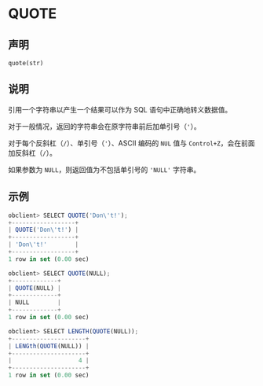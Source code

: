 QUOTE 
==========================



声明 
-----------------------

```unknow
quote(str)
```



说明 
-----------------------

引用一个字符串以产生一个结果可以作为 SQL 语句中正确地转义数据值。

对于一般情况，返回的字符串会在原字符串前后加单引号（`'`）。

对于每个反斜杠（`/`）、单引号（`'`）、ASCII 编码的 `NUL` 值与 `Control+Z`，会在前面加反斜杠（`/`）。

如果参数为 `NULL`，则返回值为不包括单引号的 `'NULL'` 字符串。

示例 
-----------------------

```javascript
obclient> SELECT QUOTE('Don\'t!');
+------------------+
| QUOTE('Don\'t!') |
+------------------+
| 'Don\'t!'        |
+------------------+
1 row in set (0.00 sec)

obclient> SELECT QUOTE(NULL);
+-------------+
| QUOTE(NULL) |
+-------------+
| NULL        |
+-------------+
1 row in set (0.00 sec)

obclient> SELECT LENGTH(QUOTE(NULL));
+---------------------+
| LENGth(QUOTE(NULL)) |
+---------------------+
|                   4 |
+---------------------+
1 row in set (0.00 sec)
```


